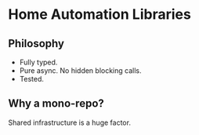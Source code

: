 # Home Automation Libraries

## Philosophy

- Fully typed.
- Pure async. No hidden blocking calls.
- Tested.

## Why a mono-repo?

Shared infrastructure is a huge factor.
